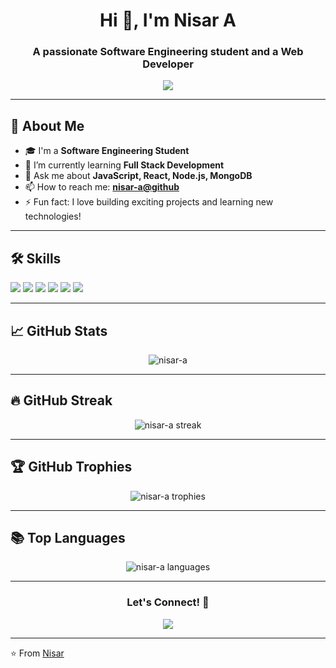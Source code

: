 <h1 align="center">Hi 👋, I'm Nisar A</h1>
<h3 align="center">A passionate Software Engineering student and a Web Developer</h3>

<p align="center">
  <img src="https://readme-typing-svg.herokuapp.com?font=Roboto&size=24&color=00ADB5&center=true&vCenter=true&width=500&height=50&lines=Web+Developer;Full+Stack+Enthusiast;Always+learning+new+things!">
</p>

---

## 🚀 About Me
- 🎓 I'm a **Software Engineering Student**
- 🌱 I’m currently learning **Full Stack Development**
- 💬 Ask me about **JavaScript, React, Node.js, MongoDB**
- 📫 How to reach me: **[nisar-a@github](https://github.com/nisar-a)**
- ⚡ Fun fact: I love building exciting projects and learning new technologies!

---

## 🛠️ Skills

<p align="left">
  <img src="https://img.shields.io/badge/HTML5-E34F26?style=for-the-badge&logo=html5&logoColor=white"/>
  <img src="https://img.shields.io/badge/CSS3-1572B6?style=for-the-badge&logo=css3&logoColor=white"/>
  <img src="https://img.shields.io/badge/JavaScript-F7DF1E?style=for-the-badge&logo=javascript&logoColor=black"/>
  <img src="https://img.shields.io/badge/React-20232A?style=for-the-badge&logo=react&logoColor=61DAFB"/>
  <img src="https://img.shields.io/badge/Node.js-339933?style=for-the-badge&logo=nodedotjs&logoColor=white"/>
  <img src="https://img.shields.io/badge/MongoDB-4EA94B?style=for-the-badge&logo=mongodb&logoColor=white"/>
</p>

---

## 📈 GitHub Stats

<p align="center">
  <img src="https://github-readme-stats.vercel.app/api?username=nisar-a&show_icons=true&theme=radical" alt="nisar-a" />
</p>

---

## 🔥 GitHub Streak

<p align="center">
  <img src="https://streak-stats.demolab.com?user=nisar-a&theme=radical&hide_border=false" alt="nisar-a streak" />
</p>

---

## 🏆 GitHub Trophies

<p align="center">
  <img src="https://github-profile-trophy.vercel.app/?username=nisar-a&theme=radical&no-frame=true&no-bg=true" alt="nisar-a trophies" />
</p>

---

## 📚 Top Languages

<p align="center">
  <img src="https://github-readme-stats.vercel.app/api/top-langs/?username=nisar-a&layout=compact&theme=radical" alt="nisar-a languages" />
</p>

---

<h3 align="center">Let's Connect! 🤝</h3>

<p align="center">
  <a href="https://github.com/nisar-a" target="blank">
    <img align="center" src="https://img.shields.io/badge/GitHub-100000?style=for-the-badge&logo=github&logoColor=white" />
  </a>
  <!-- You can add LinkedIn or other socials if you want -->
</p>

---

⭐️ From [Nisar](https://github.com/nisar-a)

